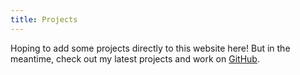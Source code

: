 ```yaml
---
title: Projects
---
```


Hoping to add some projects directly to this website here! But in the meantime, check out my latest projects and work on [GitHub](https://github.com/kkakey).